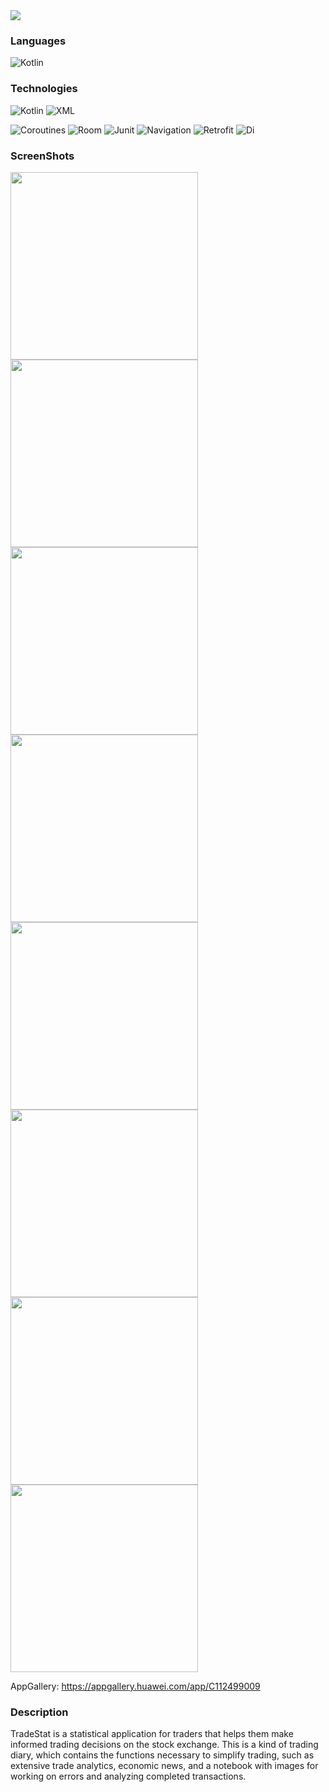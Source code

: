 <img src="https://github.com/user-attachments/assets/8719c2a4-7977-475c-ac12-95ffa22e26dc" />

### Languages

![Kotlin](https://img.shields.io/badge/-Kotlin-000?&logo=Kotlin)

### Technologies

![Kotlin](https://img.shields.io/badge/-Kotlin-000?&logo=Kotlin)
![XML](https://img.shields.io/badge/-XML-000?&logo=XML)

![Coroutines](https://img.shields.io/badge/-Coroutines-000?&logo=Coroutines)
![Room](https://img.shields.io/badge/-Room-000?&logo=Room)
![Junit](https://img.shields.io/badge/-Junit-000?&logo=Junit)
![Navigation](https://img.shields.io/badge/-Navigation-000?&logo=Navigation)
![Retrofit](https://img.shields.io/badge/-Retrofit-000?&logo=Retrofit)
![Di](https://img.shields.io/badge/-Di-000?&logo=Di)

### ScreenShots
<img src="https://github.com/user-attachments/assets/cc32ca2a-d5a2-4d68-bb2d-7f1a832f4b43" width="300" />
<img src="https://github.com/user-attachments/assets/180539ac-4f20-44c7-9d5a-f5ad1775d7bf" width="300" />
<img src="https://github.com/user-attachments/assets/ab2764ee-a3d2-47b3-aa5b-fa19b6bd4b0d" width="300" />
<img src="https://github.com/user-attachments/assets/43eddbb4-d030-4412-9fc2-36fab650cbae" width="300" />
<img src="https://github.com/user-attachments/assets/cc5fbbd1-81cb-4ce2-a0f5-e24bd013cd9b" width="300" />
<img src="https://github.com/user-attachments/assets/b59dab0d-9556-4050-8142-ba6d33b4cfc6" width="300" />

<img src="https://github.com/user-attachments/assets/47769b93-e84a-4564-9084-c9420e59da7d" width="300" />
<img src="https://github.com/user-attachments/assets/b326ec67-47b6-4831-9274-155c7f20e1a8" width="300" />








AppGallery: https://appgallery.huawei.com/app/C112499009


### Description
TradeStat is a statistical application for traders that helps them make informed trading decisions on the stock exchange. This is a kind of trading diary, which contains the functions necessary to simplify trading, such as extensive trade analytics, economic news, and a notebook with images for working on errors and analyzing completed transactions.


